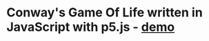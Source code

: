 # Conway's Game Of Life written in JavaScript with p5.js - [demo](https://p5.oliverbryan.com/game-of-life/index.html)
